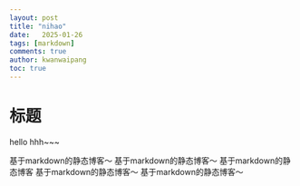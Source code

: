 ```yaml
---
layout: post
title: "nihao"
date:   2025-01-26
tags: [markdown]
comments: true
author: kwanwaipang
toc: true
---
```



<!-- * 目录
{:toc} -->

# 标题
hello hhh~~~

基于markdown的静态博客～
基于markdown的静态博客～
基于markdown的静态博客
基于markdown的静态博客～
基于markdown的静态博客～